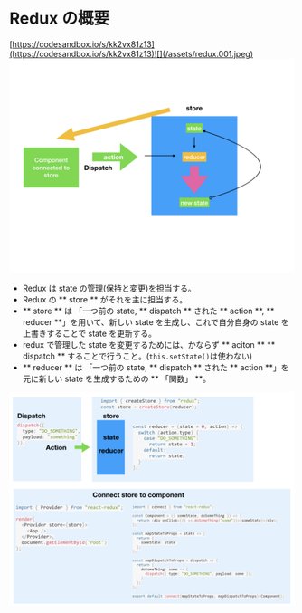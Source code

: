 # Redux の概要

[https://codesandbox.io/s/kk2vx81z13](https://codesandbox.io/s/kk2vx81z13)![](/assets/redux.001.jpeg)  
![](/assets/redux.002.jpeg)

- Redux は state の管理(保持と変更)を担当する。
- Redux の ** store ** がそれを主に担当する。
- ** store ** は 「一つ前の state, ** dispatch ** された ** action **, ** reducer **」を用いて、新しい state を生成し、これで自分自身の state を上書きすることで state を更新する。
- redux で管理した state を変更するためには、かならず ** aciton ** ** dispatch ** することで行うこと。(`this.setState()`は使わない)
- ** reducer ** は 「一つ前の state, ** dispatch ** された ** action **」を元に新しい state を生成するための ** 「関数」 **。

      
![](/assets/redux.003.jpeg)

